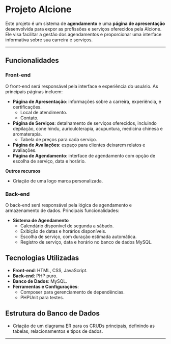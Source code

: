 # Projeto Alcione

Este projeto é um sistema de **agendamento** e uma **página de apresentação** desenvolvida para expor as profissões e serviços oferecidos pela Alcione. Ele visa facilitar a gestão dos agendamentos e proporcionar uma interface informativa sobre sua carreira e serviços.

---

## Funcionalidades

### Front-end
O front-end será responsável pela interface e experiência do usuário. As principais páginas incluem:

- **Página de Apresentação**: informações sobre a carreira, experiência, e certificações.
  - Local de atendimento.
  - Contato.
- **Página de Serviços**: detalhamento de serviços oferecidos, incluindo depilação, cone hindu, auriculoterapia, acupuntura, medicina chinesa e aromaterapia.
  - Tabela de preços para cada serviço.
- **Página de Avaliações**: espaço para clientes deixarem relatos e avaliações.
- **Página de Agendamento**: interface de agendamento com opção de escolha de serviço, data e horário.

**Outros recursos**
- Criação de uma logo marca personalizada.

### Back-end
O back-end será responsável pela lógica de agendamento e armazenamento de dados. Principais funcionalidades:

- **Sistema de Agendamento**
  - Calendário disponível de segunda a sábado.
  - Exibição de datas e horários disponíveis.
  - Escolha de serviço, com duração estimada automática.
  - Registro de serviço, data e horário no banco de dados MySQL.

## Tecnologias Utilizadas

- **Front-end**: HTML, CSS, JavaScript.
- **Back-end**: PHP puro.
- **Banco de Dados**: MySQL.
- **Ferramentas e Configurações**:
  - Composer para gerenciamento de dependências.
  - PHPUnit para testes.

## Estrutura do Banco de Dados

- Criação de um diagrama ER para os CRUDs principais, definindo as tabelas, relacionamentos e tipos de dados.

---
